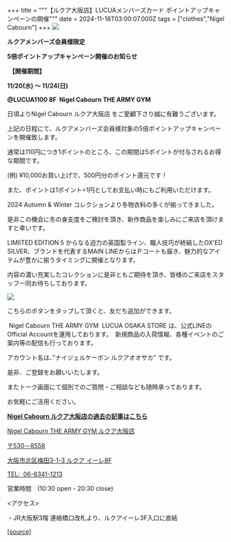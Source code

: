 +++
title = """【ルクア大阪店】LUCUAメンバーズカード ポイントアップキャンペーンの開催"""
date = 2024-11-18T03:00:07.000Z
tags = ["clothes","Nigel Cabourn"]
+++
![](https://cdn.shopify.com/s/files/1/0094/9295/5196/files/LINE_5.jpg?v=1731826616)

**ルクアメンバーズ会員様限定**

**5倍ポイントアップキャンペーン開催のお知らせ**

 **【開催期間】**

**11/20(水) 〜 11/24(日)**

**@LUCUA1100 8F  Nigel Cabourn THE ARMY GYM**

日頃よりNigel Cabourn ルクア大阪店 をご愛顧下さり誠に有難うございます。

上記の日程にて、ルクアメンバーズ会員様対象の5倍ポイントアップキャンペーンを開催致します。

通常は110円につき1ポイントのところ、この期間は5ポイントが付与されるお得な期間です。

(例) ¥10,000お買い上げで、500円分のポイント還元です！

また、ポイントは1ポイント\=1円としてお支払い時にもご利用いただけます。

2024 Autumn & Winter コレクションより冬物衣料の多くが揃ってきました。

是非この機会に冬の身支度をご検討を頂き、新作商品を楽しみにご来店を頂けますと幸いです。

LIMIITED EDITION 5 からなる迫力の英国製ライン、職人技巧が終結したOX'ED SILVER、ブランドを代表するMAIN LINEからはＰコートも届き、魅力的なアイテムが豊かに揃うタイミングに開催となります。

内容の濃い充実したコレクションに是非ともご期待を頂き、皆様のご来店をスタッフ一同お待ちしております。

[![](https://scdn.line-apps.com/n/line_add_friends/btn/ja.png)](https://lin.ee/438JalM)

こちらのボタンをタップして頂くと、友だち追加ができます。 

 Nigel Cabourn THE ARMY GYM  LUCUA OSAKA STORE は、公式LINEのOfficial Accountを運用しております。　新規商品の入荷情報、各種イベントのご案内等の配信も行っております。

アカウント名は、”ナイジェルケーボン ルクアオオサカ” です。

是非、ご登録をお願いいたします。

またトーク画面にて個別でのご質問・ご相談なども随時承っております。

お気軽にご活用ください。

[**Nigel Cabourn ルクア大阪店の過去の記事はこちら**](https://cabourn.jp/blogs/shop-info/tagged/the-army-gym-lucua-osaka-store)

[Nigel Cabourn THE ARMY GYM ルクア大阪店](https://cabourn.jp/pages/osaka)

[〒530－8558](https://cabourn.jp/pages/osaka)

[大阪市北区梅田3-1-3 ルクア イーレ8F](https://cabourn.jp/pages/osaka)

[TEL:  06-6341-1213](tel:0663411213)

営業時間　(10:30 open - 20:30 close) 

<アクセス>

・JR大阪駅3階 連絡橋口改札より、ルクアイーレ3F入口に直結

[[source]](https://cabourn.jp/blogs/shop-info/lucuaosaka20241118)

